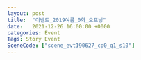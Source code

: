 ```yaml
---
layout: post
title:  "이벤트_2019여름_0화_오프닝"
date:   2021-12-26 16:00:00 +0000
categories: Event
Tags: Story Event
SceneCode: ["scene_evt190627_cp0_q1_s10"]
---
```


